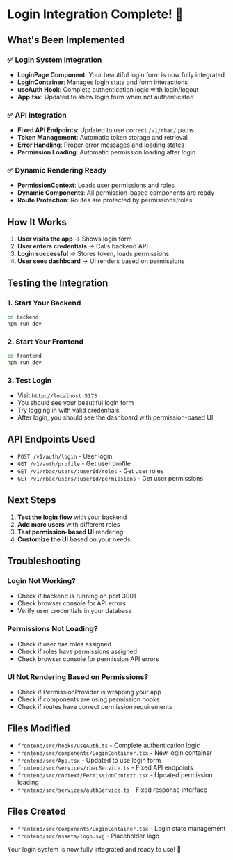 # Login Integration Complete! 🎉

## What's Been Implemented

### ✅ **Login System Integration**
- **LoginPage Component**: Your beautiful login form is now fully integrated
- **LoginContainer**: Manages login state and form interactions
- **useAuth Hook**: Complete authentication logic with login/logout
- **App.tsx**: Updated to show login form when not authenticated

### ✅ **API Integration**
- **Fixed API Endpoints**: Updated to use correct `/v1/rbac/` paths
- **Token Management**: Automatic token storage and retrieval
- **Error Handling**: Proper error messages and loading states
- **Permission Loading**: Automatic permission loading after login

### ✅ **Dynamic Rendering Ready**
- **PermissionContext**: Loads user permissions and roles
- **Dynamic Components**: All permission-based components are ready
- **Route Protection**: Routes are protected by permissions/roles

## How It Works

1. **User visits the app** → Shows login form
2. **User enters credentials** → Calls backend API
3. **Login successful** → Stores token, loads permissions
4. **User sees dashboard** → UI renders based on permissions

## Testing the Integration

### 1. Start Your Backend
```bash
cd backend
npm run dev
```

### 2. Start Your Frontend
```bash
cd frontend
npm run dev
```

### 3. Test Login
- Visit `http://localhost:5173`
- You should see your beautiful login form
- Try logging in with valid credentials
- After login, you should see the dashboard with permission-based UI

## API Endpoints Used

- `POST /v1/auth/login` - User login
- `GET /v1/auth/profile` - Get user profile
- `GET /v1/rbac/users/:userId/roles` - Get user roles
- `GET /v1/rbac/users/:userId/permissions` - Get user permissions

## Next Steps

1. **Test the login flow** with your backend
2. **Add more users** with different roles
3. **Test permission-based UI** rendering
4. **Customize the UI** based on your needs

## Troubleshooting

### Login Not Working?
- Check if backend is running on port 3001
- Check browser console for API errors
- Verify user credentials in your database

### Permissions Not Loading?
- Check if user has roles assigned
- Check if roles have permissions assigned
- Check browser console for permission API errors

### UI Not Rendering Based on Permissions?
- Check if PermissionProvider is wrapping your app
- Check if components are using permission hooks
- Check if routes have correct permission requirements

## Files Modified

- `frontend/src/hooks/useAuth.ts` - Complete authentication logic
- `frontend/src/components/LoginContainer.tsx` - New login container
- `frontend/src/App.tsx` - Updated to use login form
- `frontend/src/services/rbacService.ts` - Fixed API endpoints
- `frontend/src/context/PermissionContext.tsx` - Updated permission loading
- `frontend/src/services/authService.ts` - Fixed response interface

## Files Created

- `frontend/src/components/LoginContainer.tsx` - Login state management
- `frontend/src/assets/logo.svg` - Placeholder logo

Your login system is now fully integrated and ready to use! 🚀





